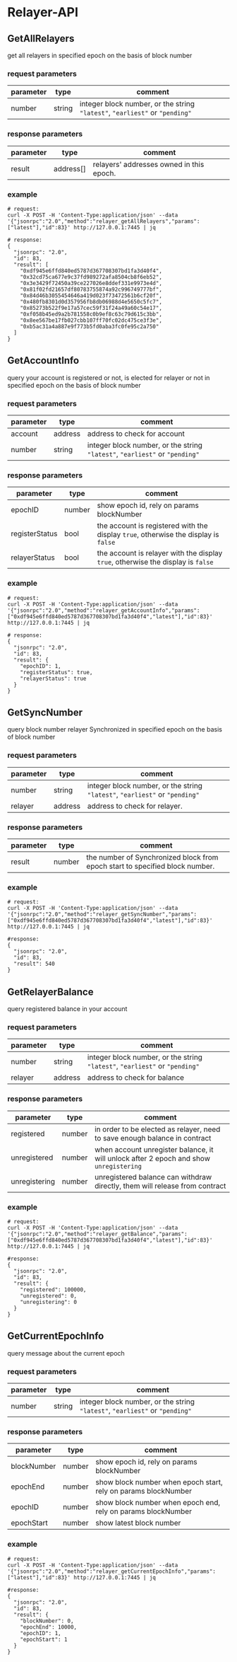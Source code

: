 # Relayer-API

## GetAllRelayers

get all relayers in specified epoch on the basis of block number

### request parameters

| parameter | type   | comment |
| --------- | ------ | ------- |
| number    | string | integer block number, or the string `"latest"`, `"earliest"` or `"pending"` |

### response parameters

| parameter | type   | comment |
| --------- | ------ | ------- |
| result    | address[] | relayers' addresses owned in this epoch. |

### example

```shell
# request:
curl -X POST -H 'Content-Type:application/json' --data '{"jsonrpc":"2.0","method":"relayer_getAllRelayers","params":["latest"],"id":83}' http://127.0.0.1:7445 | jq

# response:
{
  "jsonrpc": "2.0",
  "id": 83,
  "result": [
    "0xdf945e6ffd840ed5787d367708307bd1fa3d40f4",
    "0x32cd75ca677e9c37fd989272afa8504cb8f6eb52",
    "0x3e3429f72450a39ce227026e8ddef331e9973e4d",
    "0x81f02fd21657df80783755874a92c996749777bf",
    "0x84d46b3055454646a419d023f73472561b6cf20f",
    "0x480fb8301d0d357956fb8db06988d4e5650c5fc7",
    "0x85273b522f9e17a57cec59f31f24a49a60c54e17",
    "0xf058b45ed9a2b781558c0b9ef8c63c79d615c3bb",
    "0x8ee567be17fb027cbb107ff70fc02dc475ce3f3e",
    "0xb5ac31a4a887e9f773b5fd0aba3fc0fe95c2a750"
  ]
}
```

## GetAccountInfo

query your account is registered or not, is elected for relayer or not in specified epoch on the basis of block number

### request parameters

| parameter | type   | comment |
| --------- | ------ | ------- |
| account   | address| address to check for account |
| number    | string | integer block number, or the string `"latest"`, `"earliest"` or `"pending"` |

### response parameters

| parameter | type   | comment |
| --------- | ------ | ------- |
| epochID    | number | show epoch id, rely on params blockNumber |
| registerStatus    | bool | the account is registered with the display `true`, otherwise the display is `false` |
| relayerStatus    | bool | the account is relayer with the display `true`, otherwise the display is `false` |

### example

```shell
# request:
curl -X POST -H 'Content-Type:application/json' --data '{"jsonrpc":"2.0","method":"relayer_getAccountInfo","params":["0xdf945e6ffd840ed5787d367708307bd1fa3d40f4","latest"],"id":83}' http://127.0.0.1:7445 | jq

# response:
{
  "jsonrpc": "2.0",
  "id": 83,
  "result": {
    "epochID": 1,
    "registerStatus": true,
    "relayerStatus": true
  }
}
```

## GetSyncNumber

query block number relayer Synchronized in specified epoch on the basis of block number

### request parameters

| parameter | type   | comment |
| --------- | ------ | ------- |
| number    | string | integer block number, or the string `"latest"`, `"earliest"` or `"pending"` |
| relayer   | address | address to check for relayer. |

### response parameters

| parameter | type   | comment |
| --------- | ------ | ------- |
| result    | number | the number of Synchronized block from epoch start to specified block number. |

### example

```shell
# request:
curl -X POST -H 'Content-Type:application/json' --data '{"jsonrpc":"2.0","method":"relayer_getSyncNumber","params":["0xdf945e6ffd840ed5787d367708307bd1fa3d40f4","latest"],"id":83}' http://127.0.0.1:7445 | jq

#response:
{
  "jsonrpc": "2.0",
  "id": 83,
  "result": 540
}
```

## GetRelayerBalance

query registered balance in your account

### request parameters

| parameter | type   | comment |
| --------- | ------ | ------- |
| number    | string |  integer block number, or the string `"latest"`, `"earliest"` or `"pending"` |
| relayer   | address | address to check for balance |

### response parameters

| parameter | type   | comment |
| --------- | ------ | ------- |
| registered    | number | in order to be elected as relayer, need to save enough balance in contract |
| unregistered    | number | when account unregister balance, it will unlock after 2 epoch and show `unregistering`  |
| unregistering    | number | unregistered balance can withdraw directly, them will release from contract |

### example

```shell
# request:
curl -X POST -H 'Content-Type:application/json' --data '{"jsonrpc":"2.0","method":"relayer_getBalance","params":["0xdf945e6ffd840ed5787d367708307bd1fa3d40f4","latest"],"id":83}' http://127.0.0.1:7445 | jq

#response:
{
  "jsonrpc": "2.0",
  "id": 83,
  "result": {
    "registered": 100000,
    "unregistered": 0,
    "unregistering": 0
  }
}
```
## GetCurrentEpochInfo

query message about the current epoch

### request parameters

| parameter | type   | comment |
| --------- | ------ | ------- |
| number    | string | integer block number, or the string `"latest"`, `"earliest"` or `"pending"` |

### response parameters

| parameter | type   | comment |
| --------- | ------ | ------- |
| blockNumber    | number | show epoch id, rely on params blockNumber |
| epochEnd    | number | show block number when epoch start, rely on params blockNumber |
| epochID    | number | show block number when epoch end, rely on params blockNumber |
| epochStart    | number | show latest block number  |

### example

```shell
# request:
curl -X POST -H 'Content-Type:application/json' --data '{"jsonrpc":"2.0","method":"relayer_getCurrentEpochInfo","params":["latest"],"id":83}' http://127.0.0.1:7445 | jq

#response:
{
  "jsonrpc": "2.0",
  "id": 83,
  "result": {
    "blockNumber": 0,
    "epochEnd": 10000,
    "epochID": 1,
    "epochStart": 1
  }
}
```